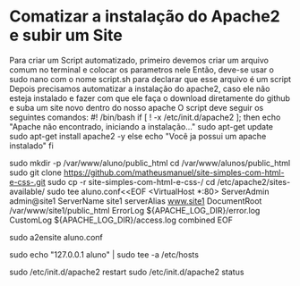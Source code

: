 # Comatizar a instalação do Apache2 e subir um Site

Para criar um Script automatizado, primeiro devemos criar um arquivo comum no terminal e colocar os parametros nele
Então, deve-se usar o sudo nano com o nome script.sh para declarar que esse arquivo é um script
Depois precisamos automatizar a instalação do apache2, caso ele não esteja instalado e fazer com que ele faça o download diretamente do github e suba um site novo dentro do nosso apache
O script deve seguir os seguintes comandos:
#! /bin/bash
if [ ! -x /etc/init.d/apache2 ]; then
echo "Apache não encontrado, iniciando a instalação..."
sudo apt-get update
sudo apt-get install apache2 -y
else
echo "Você ja possui um apache instalado"
fi

sudo mkdir -p /var/www/aluno/public_html
cd /var/www/alunos/public_html
sudo git clone https://github.com/matheusmanuel/site-simples-com-html-e-css-.git
sudo cp -r site-simples-com-html-e-css-/
cd /etc/apache2/sites-available/
sudo tee aluno.conf<<EOF
<VirtualHost *:80>
        ServerAdmin admin@site1
        ServerName site1
        serverAlias www.site1
        DocumentRoot /var/www/site1/public_html
        ErrorLog ${APACHE_LOG_DIR}/error.log
        CustomLog ${APACHE_LOG_DIR}/access.log combined
<VirtualHost>
EOF

sudo a2ensite aluno.conf

sudo echo "127.0.0.1   aluno" | sudo tee -a /etc/hosts

sudo /etc/init.d/apache2 restart
sudo /etc/init.d/apache2 status



